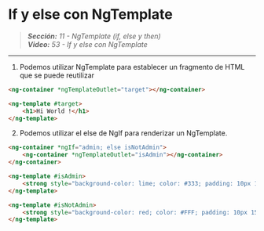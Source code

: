# If y else con NgTemplate
 
> _**Sección:** 11 - NgTemplate (if, else y then)_  
> _**Video:** 53 - If y else con NgTemplate_  

---

1. Podemos utilizar NgTemplate para establecer un fragmento de HTML que se puede reutilizar

```html
<ng-container *ngTemplateOutlet="target"></ng-container>

<ng-template #target>
    <h1>Hi World !</h1>
</ng-template>
```

2. Podemos utilizar el else de NgIf para renderizar un NgTemplate.

```html
<ng-container *ngIf="admin; else isNotAdmin">
    <ng-container *ngTemplateOutlet="isAdmin"></ng-container>
</ng-container>

<ng-template #isAdmin>
    <strong style="background-color: lime; color: #333; padding: 10px 15px;">ERES ADMINISTRADOR DE LA WEBAPP</strong>
</ng-template>

<ng-template #isNotAdmin>
    <strong style="background-color: red; color: #FFF; padding: 10px 15px;">NO ERES ADMINISTRADOR DE LA WEBAPP</strong>
</ng-template>
```